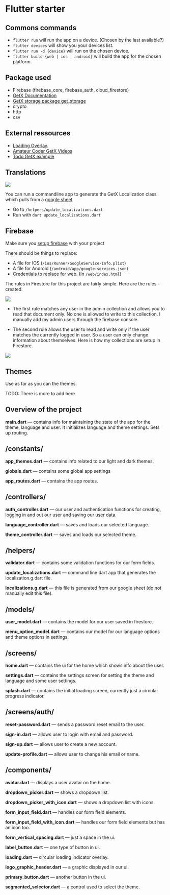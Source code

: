 # Flutter starter

## Commons commands

- `flutter run` will run the app on a device. (Chosen by the last available?)
- `flutter devices` will show you your devices list.
- `flutter run -d {device}` will run on the chosen device.
- `flutter build {web | ios | android}` will build the app for the chosen platform.

## Package used

- Firebase (firebase_core, firebase_auth, cloud_firestore)
- [GetX Documentation](https://github.com/jonataslaw/getx)
- [GetX storage package get_storage](https://github.com/jonataslaw/get_storage)
- crypto
- http
- csv

## External ressources

- [Loading Overlay](https://medium.com/@fayaz07/dont-kill-app-s-ui-thread-for-showing-loading-indicators-809e5a992230).
- [Amateur Coder GetX Videos](https://www.youtube.com/watch?v=CNpXbeI_slw)
- [Todo GetX example](https://medium.com/@loicgeek/flutter-how-to-create-a-todo-app-using-firebase-firestore-and-firebase-authentication-with-getx-89bdaacc6de6)

## Translations

![](https://cdn-images-1.medium.com/max/2000/0*9-A7El_nRDBz-ecK)

You can run a commandline app to generate the GetX Localization class which pulls from a [google sheet](https://docs.google.com/spreadsheets/d/1oS7iJ6ocrZBA53SxRfKF0CG9HAaXeKtzvsTBhgG4Zzk/edit#gid=0)

- Go to `/helpers/update_localizations.dart`
- Run with `dart update_localizations.dart`

## Firebase

Make sure you [setup firebase](https://firebase.google.com/docs/flutter/setup?platform=android) with your project

There should be things to replace:

- A file for IOS (`/ios/Runner/GoogleService-Info.plist`)
- A file for Android (`/android/app/google-services.json`)
- Credentials to replace for web. (In `/web/index.html`)

The rules in Firestore for this project are fairly simple. Here are the rules -created.

![](https://cdn-images-1.medium.com/max/2000/0*_lmwiYDofWZd0Kn0)

- The first rule matches any user in the admin collection and allows you to read that document only. No one is allowed to write to this collection. I manually add my admin users through the firebase console.

- The second rule allows the user to read and write only if the user matches the currently logged in user. So a user can only change information about themselves. Here is how my collections are setup in Firestore.

![](https://cdn-images-1.medium.com/max/2060/0*uFxZGvnPvviMebQ5)

## Themes

Use as far as you can the themes.

TODO: There is more to add here

## Overview of the project

**main.dart** — contains info for maintaining the state of the app for the theme, language and user. It initializes language and theme settings. Sets up routing.

## /constants/

**app_themes.dart** — contains info related to our light and dark themes.

**globals.dart** — contains some global app settings

**app_routes.dart** — contains the app routes.

## /controllers/

**auth_controller.dart** — our user and authentication functions for creating, logging in and out our user and saving our user data.

**language_controller.dart** — saves and loads our selected language.

**theme_controller.dart** — saves and loads our selected theme.

## /helpers/

**validator.dart** — contains some validation functions for our form fields.

**update_localizations.dart** — command line dart app that generates the localization.g.dart file.

**localizations.g.dart** — this file is generated from our google sheet (do not manually edit this file).

## /models/

**user_model.dart** — contains the model for our user saved in firestore.

**menu_option_model.dart** — contains our model for our language options and theme options in settings.

## /screens/

**home.dart** — contains the ui for the home which shows info about the user.

**settings.dart** — contains the settings screen for setting the theme and language and some user settings.

**splash.dart** — contains the initial loading screen, currently just a circular progress indicator.

## /screens/auth/

**reset-password.dart** — sends a password reset email to the user.

**sign-in.dart** — allows user to login with email and password.

**sign-up.dart** — allows user to create a new account.

**update-profile.dart** — allows user to change his email or name.

## /components/

**avatar.dart** — displays a user avatar on the home.

**dropdown_picker.dart** — shows a dropdown list.

**dropdown_picker_with_icon.dart** — shows a dropdown list with icons.

**form_input_field.dart** — handles our form field elements.

**form_input_field_with_icon.dart** — handles our form field elements but has an icon too.

**form_vertical_spacing.dart** — just a space in the ui.

**label_button.dart** — one type of button in ui.

**loading.dart** — circular loading indicator overlay.

**logo_graphic_header.dart** — a graphic displayed in our ui.

**primary_button.dart** — another button in the ui.

**segmented_selector.dart** — a control used to select the theme.
